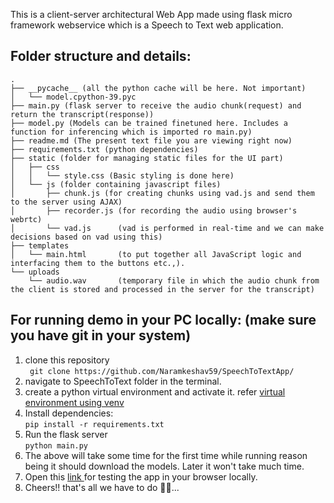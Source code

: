 This is a client-server architectural Web App made using flask micro framework webservice which is a Speech to Text web application.
## Folder structure and details:
```
.
├── __pycache__ (all the python cache will be here. Not important)
│   └── model.cpython-39.pyc
├── main.py (flask server to receive the audio chunk(request) and return the transcript(response)) 
├── model.py (Models can be trained finetuned here. Includes a function for inferencing which is imported ro main.py) 
├── readme.md (The present text file you are viewing right now)
├── requirements.txt (python dependencies)
├── static (folder for managing static files for the UI part)
│   ├── css
│   │   └── style.css (Basic styling is done here) 
│   └── js (folder containing javascript files)
│       ├── chunk.js (for creating chunks using vad.js and send them to the server using AJAX)
│       ├── recorder.js (for recording the audio using browser's webrtc)
│       └── vad.js      (vad is performed in real-time and we can make decisions based on vad using this)
├── templates
│   └── main.html       (to put together all JavaScript logic and interfacing them to the buttons etc.,).
└── uploads
    └── audio.wav       (temporary file in which the audio chunk from the client is stored and processed in the server for the transcript)
```

## For running demo in your PC locally: (make sure you have git in your system)

1. clone this repository </br> ``` git clone https://github.com/Naramkeshav59/SpeechToTextApp/```
2. navigate to SpeechToText folder in the terminal.
3. create a python virtual environment and activate it. refer <a href ='https://docs.python.org/3/library/venv.html'>virtual environment using venv </a>
4. Install dependencies: </br> ```pip install -r requirements.txt ``` 
5. Run the flask server </br> ```python main.py```
6. The above will take some time for the first time while running reason being it should download the models. Later it won't take much time.
7. Open this <a href = 'http://127.0.0.1:8000/'> link </a> for testing the app in your browser locally.
8. Cheers!! that's all we have to do 🥂🥂...




